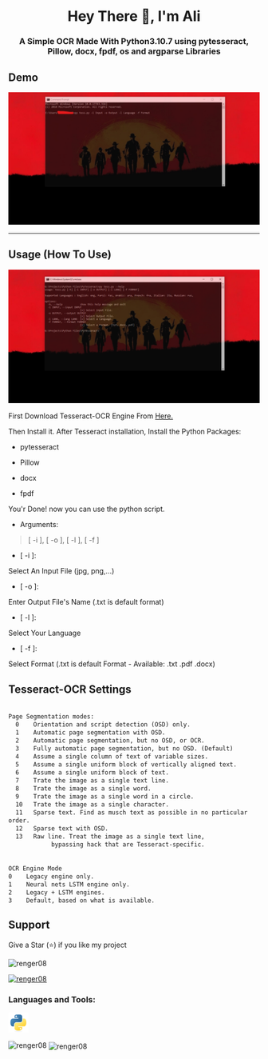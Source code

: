 <h1 align="center">Hey There 👋, I'm Ali</h1>
<h3 align="center">A Simple OCR Made With Python3.10.7 using pytesseract, Pillow, docx, fpdf, os and argparse Libraries</h3>

<h2>Demo</h2>
<img alt="Image!" src="./Images/Demo.jpg">

<hr>

<h2>Usage (How To Use)</h2>
<img alt="Usage Image" src="./Images/Usage2.png">

<p>First Download Tesseract-OCR Engine From <a href="https://github.com/UB-Mannheim/tesseract/wiki">Here.</a></p>
<p>Then Install it. After Tesseract installation, Install the Python Packages:</p>

* pytesseract

* Pillow

* docx

* fpdf

<p>You'r Done! now you can use the python script.</p>

* Arguments:
> [ -i ], [ -o ], [ -l ], [ -f ] 

* [ -i ]:
<p>Select An Input File (jpg, png,...)</p>

* [ -o ]:
<p>Enter Output File's Name (.txt is default format)</p>

* [ -l ]:
<p>Select Your Language</p>

* [ -f ]:
<p>Select Format (.txt is default Format - Available: .txt .pdf .docx)</p>

<h2>Tesseract-OCR Settings</h2>

```

Page Segmentation modes:
  0    Orientation and script detection (OSD) only.
  1    Automatic page segmentation with OSD.
  2    Automatic page segmentation, but no OSD, or OCR.
  3    Fully automatic page segmentation, but no OSD. (Default)
  4    Assume a single column of text of variable sizes.
  5    Assume a single uniform block of vertically aligned text.
  6    Assume a single uniform block of text.
  7    Trate the image as a single text line.
  8    Trate the image as a single word.
  9    Trate the image as a single word in a circle.
  10   Trate the image as a single character.
  11   Sparse text. Find as musch text as possible in no particular order.
  12   Sparse text with OSD.
  13   Raw line. Treat the image as a single text line,
			bypassing hack that are Tesseract-specific.


OCR Engine Mode
0    Legacy engine only.
1    Neural nets LSTM engine only.
2    Legacy + LSTM engines.
3    Default, based on what is available.

```


<h2>Support</h2>
<p>Give a Star (⭐) if you like my project</p>

<p align="left"> <img src="https://komarev.com/ghpvc/?username=renger08&label=Profile%20views&color=0e75b6&style=flat" alt="renger08" /> </p>

<p align="left"> <a href="https://github.com/ryo-ma/github-profile-trophy"><img src="https://github-profile-trophy.vercel.app/?username=renger08" alt="renger08" /></a> </p>

<h3 align="left">Languages and Tools:</h3>
<p align="left"> <a href="https://www.python.org" target="_blank" rel="noreferrer"> <img src="https://raw.githubusercontent.com/devicons/devicon/master/icons/python/python-original.svg" alt="python" width="40" height="40"/> </a> </p>

<p><img align="left" src="https://github-readme-stats.vercel.app/api/top-langs?username=renger08&show_icons=true&locale=en&layout=compact" alt="renger08" /></p>

<p>&nbsp;<img align="center" src="https://github-readme-stats.vercel.app/api?username=renger08&show_icons=true&locale=en" alt="renger08" /></p>